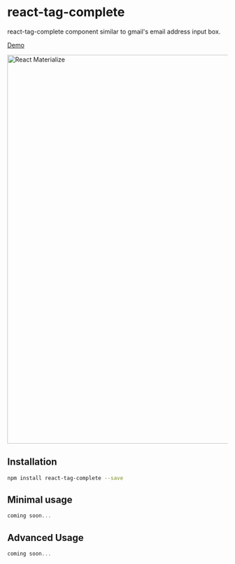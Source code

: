 # react-tag-complete
react-tag-complete component similar to gmail's email address input box.

[Demo](https://ozymandias547.github.io/react-tag-complete/)

<img alt='React Materialize' src="https://cloud.githubusercontent.com/assets/4152819/12703340/23b90e56-c841-11e5-933a-99bfa107db07.jpg" width="890">


## Installation
```bash
npm install react-tag-complete --save
```

## Minimal usage
```javascript
coming soon...
```

## Advanced Usage
```javascript
coming soon...
```
